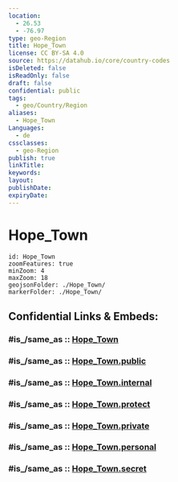 ```yaml
---
location:
  - 26.53
  - -76.97
type: geo-Region
title: Hope_Town
license: CC BY-SA 4.0
source: https://datahub.io/core/country-codes
isDeleted: false
isReadOnly: false
draft: false
confidential: public
tags:
  - geo/Country/Region
aliases:
  - Hope_Town
Languages:
  - de
cssclasses:
  - geo-Region
publish: true
linkTitle:
keywords:
layout:
publishDate:
expiryDate:
---
```


# Hope_Town

```leaflet
id: Hope_Town
zoomFeatures: true 
minZoom: 4 
maxZoom: 18
geojsonFolder: ./Hope_Town/
markerFolder: ./Hope_Town/
```


## Confidential Links & Embeds: 

### #is_/same_as :: [Hope_Town](/_Standards/Earth/Continent/America~Caribbean/Bahamas/Districts~Bahamas/Hope_Town.md) 

### #is_/same_as :: [Hope_Town.public](/_public/Earth/Continent/America~Caribbean/Bahamas/Districts~Bahamas/Hope_Town.public.md) 

### #is_/same_as :: [Hope_Town.internal](/_internal/Earth/Continent/America~Caribbean/Bahamas/Districts~Bahamas/Hope_Town.internal.md) 

### #is_/same_as :: [Hope_Town.protect](/_protect/Earth/Continent/America~Caribbean/Bahamas/Districts~Bahamas/Hope_Town.protect.md) 

### #is_/same_as :: [Hope_Town.private](/_private/Earth/Continent/America~Caribbean/Bahamas/Districts~Bahamas/Hope_Town.private.md) 

### #is_/same_as :: [Hope_Town.personal](/_personal/Earth/Continent/America~Caribbean/Bahamas/Districts~Bahamas/Hope_Town.personal.md) 

### #is_/same_as :: [Hope_Town.secret](/_secret/Earth/Continent/America~Caribbean/Bahamas/Districts~Bahamas/Hope_Town.secret.md)

